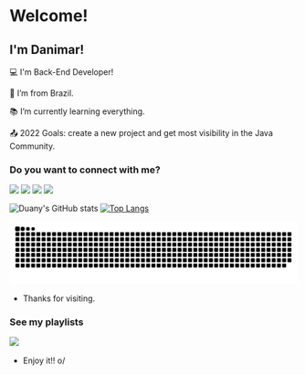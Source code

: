 # Welcome!

 ## I'm Danimar!


:computer: I'm Back-End Developer!

:house_with_garden: I’m from Brazil.

:books: I’m currently learning everything.

:outbox_tray: 2022 Goals: create a new project and get most visibility in the Java Community.

### Do you want to connect with me? ###
[![](https://img.shields.io/badge/-LinkedIn-blue?style=flat-square&logo=Linkedin&logoColor=white&link=https://www.linkedin.com/in/duany-varisa-770330a5/)]( https://www.linkedin.com/in/duany-varisa-770330a5/)
[![](https://img.shields.io/badge/Gmail-D14836?style=for-the-badge&logo=gmail&logoColor=white)](mailto:duany.henrique@gmail.com)
[![](https://img.shields.io/badge/WhatsApp-25D366?style=for-the-badge&logo=whatsapp&logoColor=white)](https://api.whatsapp.com/send?phone=5549999540695)
[![](https://img.shields.io/badge/website-000000?style=for-the-badge&logo=About.me&logoColor=white)](https://invelox.com.br)

![Duany's GitHub stats](https://github-readme-stats.vercel.app/api?username=DuanyVarisa&theme=radical&show_icons=true)
[![Top Langs](https://github-readme-stats.vercel.app/api/top-langs/?username=DuanyVarisa&theme=radical)](https://github.com/anuraghazra/github-readme-stats)

<p dir="auto"><a target="_blank" rel="noopener noreferrer" href="https://github.com/dantonbertuol/dantonbertuol/blob/output/github-contribution-grid-snake.svg"><img src="https://github.com/dantonbertuol/dantonbertuol/raw/output/github-contribution-grid-snake.svg" alt="Snake animation" style="max-width: 100%;"></a></p>

- Thanks for visiting.

### See my playlists ###
[![](https://img.shields.io/badge/Spotify-1ED760?&style=for-the-badge&logo=spotify&logoColor=white)](https://open.spotify.com/user/12183392633?si=3f231ff67b314b51)

- Enjoy it!! o/
